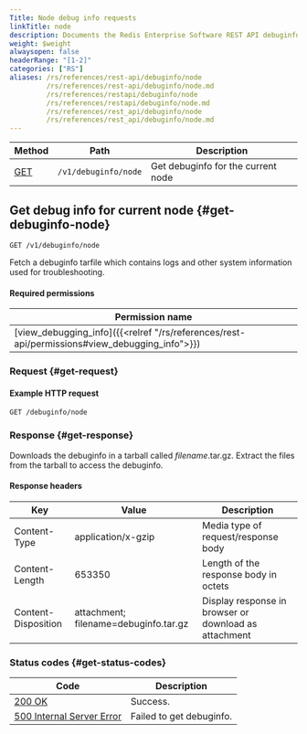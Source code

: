 ```yaml
---
Title: Node debug info requests
linkTitle: node
description: Documents the Redis Enterprise Software REST API debuginfo/node requests.
weight: $weight
alwaysopen: false
headerRange: "[1-2]"
categories: ["RS"]
aliases: /rs/references/rest-api/debuginfo/node
         /rs/references/rest-api/debuginfo/node.md
         /rs/references/restapi/debuginfo/node
         /rs/references/restapi/debuginfo/node.md
         /rs/references/rest_api/debuginfo/node
         /rs/references/rest_api/debuginfo/node.md
---
```


| Method | Path | Description |
|--------|------|-------------|
| [GET](#get-debuginfo-node) | `/v1/debuginfo/node` | Get debuginfo for the current node |

## Get debug info for current node {#get-debuginfo-node}

	GET /v1/debuginfo/node

Fetch a debuginfo tarfile which contains logs and other system
information used for troubleshooting.

#### Required permissions

| Permission name |
|-----------------|
| [view_debugging_info]({{<relref "/rs/references/rest-api/permissions#view_debugging_info">}}) |

### Request {#get-request} 

#### Example HTTP request

	GET /debuginfo/node 

### Response {#get-response} 

Downloads the debuginfo in a tarball called _filename_.tar.gz. Extract the files from the tarball to access the debuginfo.

#### Response headers

| Key | Value | Description |
|-----|-------|-------------|
| Content-Type | application/x-gzip | Media type of request/response body |
| Content-Length | 653350 | Length of the response body in octets |
| Content-Disposition | attachment; filename=debuginfo.tar.gz | Display response in browser or download as attachment |

### Status codes {#get-status-codes} 

| Code | Description |
|------|-------------|
| [200 OK](http://www.w3.org/Protocols/rfc2616/rfc2616-sec10.html#sec10.2.1) | Success. |
| [500 Internal Server Error](http://www.w3.org/Protocols/rfc2616/rfc2616-sec10.html#sec10.5.1) | Failed to get debuginfo. |